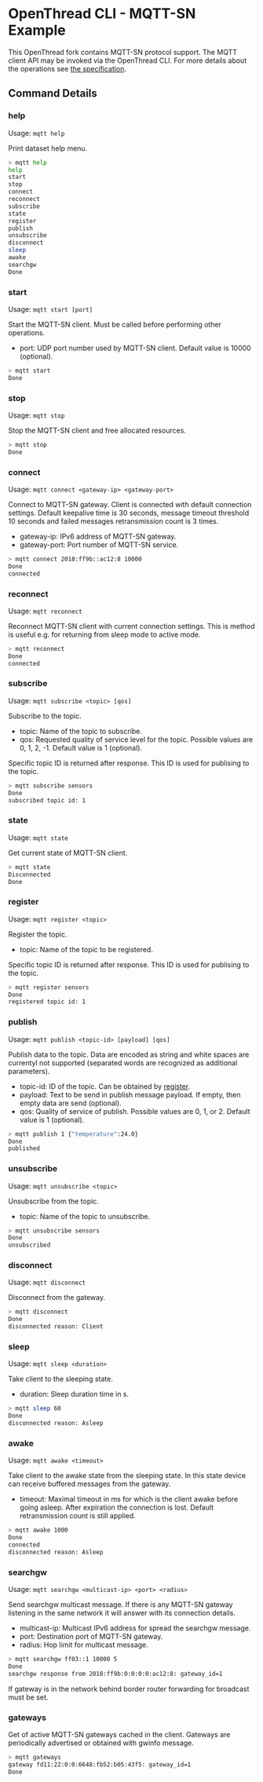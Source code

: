 # OpenThread CLI - MQTT-SN Example

This OpenThread fork contains MQTT-SN protocol support. The MQTT client API may be invoked via the OpenThread CLI. For more details about the operations see [the specification](http://mqtt.org/documentation).

## Command Details

### help

Usage: `mqtt help`

Print dataset help menu.

```bash
> mqtt help
help
start
stop
connect
reconnect
subscribe
state
register
publish
unsubscribe
disconnect
sleep
awake
searchgw
Done
```

### start

Usage: `mqtt start [port]`

Start the MQTT-SN client. Must be called before performing other operations.

* port: UDP port number used by MQTT-SN client. Default value is 10000 (optional).

```bash
> mqtt start
Done
```

### stop

Usage: `mqtt stop`

Stop the MQTT-SN client and free allocated resources.

```bash
> mqtt stop
Done
```

### connect

Usage: `mqtt connect <gateway-ip> <gateway-port>`

Connect to MQTT-SN gateway. Client is connected with default connection settings. Default keepalive time is 30 seconds, message timeout threshold 10 seconds and failed messages retransmission count is 3 times.

* gateway-ip: IPv6 address of MQTT-SN gateway.
* gateway-port: Port number of MQTT-SN service.

```bash
> mqtt connect 2018:ff9b::ac12:8 10000
Done
connected
```

### reconnect

Usage: `mqtt reconnect`

Reconnect MQTT-SN client with current connection settings. This is method is useful e.g. for returning from sleep mode to active mode.

```bash
> mqtt reconnect
Done
connected
```

### subscribe

Usage: `mqtt subscribe <topic> [qos]`

Subscribe to the topic.

* topic: Name of the topic to subscribe.
* qos: Requested quality of service level for the topic. Possible values are 0, 1, 2, -1. Default value is 1 (optional).

Specific topic ID is returned after response. This ID is used for publising to the topic.

```bash
> mqtt subscribe sensors
Done
subscribed topic id: 1
```

### state

Usage: `mqtt state`

Get current state of MQTT-SN client.

```bash
> mqtt state
Disconnected
Done
```

### register

Usage: `mqtt register <topic>`

Register the topic.

* topic: Name of the topic to be registered.

Specific topic ID is returned after response. This ID is used for publising to the topic.

```bash
> mqtt register sensors
Done
registered topic id: 1
```

### publish

Usage: `mqtt publish <topic-id> [payload] [qos]`

Publish data to the topic. Data are encoded as string and white spaces are currentyl not supported (separated words are recognized as additional parameters).

* topic-id: ID of the topic. Can be obtained by [register](#register).
* payload: Text to be send in publish message payload. If empty, then empty data are send (optional).
* qos: Quality of service of publish. Possible values are 0, 1, or 2. Default value is 1 (optional).

```bash
> mqtt publish 1 {"temperature":24.0}
Done
published
```

### unsubscribe

Usage: `mqtt unsubscribe <topic>`

Unsubscribe from the topic.

* topic: Name of the topic to unsubscribe.

```bash
> mqtt unsubscribe sensors
Done
unsubscribed
```

### disconnect

Usage: `mqtt disconnect`

Disconnect from the gateway.

```bash
> mqtt disconnect
Done
disconnected reason: Client
```

### sleep

Usage: `mqtt sleep <duration>`

Take client to the sleeping state.

* duration: Sleep duration time in s.

```bash
> mqtt sleep 60
Done
disconnected reason: Asleep
```

### awake

Usage: `mqtt awake <timeout>`

Take client to the awake state from the sleeping state. In this state device can receive buffered messages from the gateway.

* timeout: Maximal timeout in ms for which is the client awake before going asleep. After expiration the connection is lost. Default retransmission count is still applied.

```bash
> mqtt awake 1000
Done
connected
disconnected reason: Asleep
```

### searchgw

Usage: `mqtt searchgw <multicast-ip> <port> <radius>`

Send searchgw multicast message. If there is any MQTT-SN gateway listening in the same network it will answer with its connection details.

* multicast-ip: Multicast IPv6 address for spread the searchgw message.
* port: Destination port of MQTT-SN gateway.
* radius: Hop limit for multicast message.

```bash
> mqtt searchgw ff03::1 10000 5
Done
searchgw response from 2018:ff9b:0:0:0:0:ac12:8: gateway_id=1
```

If gateway is in the network behind border router forwarding for broadcast must be set.

### gateways

Get of active MQTT-SN gateways cached in the client. Gateways are periodically advertised or obtained with gwinfo message.

```bash
> mqtt gateways
gateway fd11:22:0:0:6648:fb52:b05:43f5: gateway_id=1
Done
```
